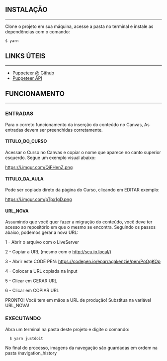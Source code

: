 ## INSTALAÇÃO
<hr>

Clone o projeto em sua máquina, acesse a pasta no terminal e instale
as dependências com o comando:

```
$ yarn
```
## LINKS ÚTEIS
<hr>

<ul>
    <li>
        <a href='https://github.com/puppeteer/puppeteer/blob/v13.5.1/docs/api.md#' target='_blank' rel='noreferer'>Puppeteer @ Github</a>
    </li>
    <li>
        <a href='https://github.com/puppeteer/puppeteer/blob/v13.5.1/docs/api.md#' target='_blank' rel='noreferer'>Puppeteer API</a>
    </li>
</ul>

## FUNCIONAMENTO
<hr>

### ENTRADAS 
  
  Para o correto funcionamento da inserção do conteúdo no Canvas,
  As entradas devem ser preenchidas corretamente.

#### TITULO_DO_CURSO

  Acessar o Curso no Canvas e copiar o nome que aparece
  no canto superior esquerdo. Segue um exemplo visual abaixo:

  https://i.imgur.com/QiFHenZ.png

#### TITULO_DA_AULA

   Pode ser copiado direto da página do Curso, clicando em EDITAR
  exemplo:

  https://i.imgur.com/pTpx1gD.png

#### URL_NOVA

  Assumindo que você quer fazer a migração do conteúdo, você deve
  ter acesso ao repositório em que o mesmo se encontra. Seguindo os
  passos abaixo, podemos gerar a nova URL:

  1 - Abrir o arquivo com o LiveServer

  2 - Copiar a URL (mesmo com o http://seu.ip.local/)

  3 - Abrir este CODE PEN: https://codepen.io/eparragakenzie/pen/PoOgKOp

  4 - Colocar a URL copiada na Input

  5 - Clicar em GERAR URL

  6 - Clicar em COPIAR URL
  
  PRONTO! Você tem em mãos a URL de produção! Substitua na variável URL_NOVA!

### EXECUTANDO 

  Abra um terminal na pasta deste projeto e digite o comando:
```
  $ yarn justdoit
```
  No final do processo, imagens da navegação são guardadas em ordem
  na pasta /navigation_history